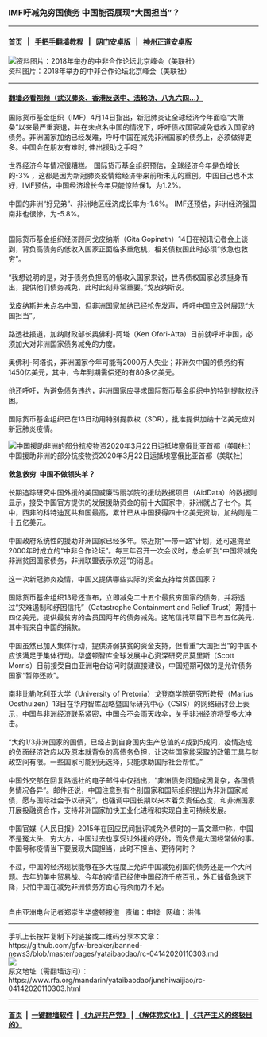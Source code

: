 ### IMF吁减免穷国债务 中国能否展现“大国担当”？
------------------------

#### [首页](https://github.com/gfw-breaker/banned-news3/blob/master/README.md) &nbsp;&nbsp;|&nbsp;&nbsp; [手把手翻墙教程](https://github.com/gfw-breaker/guides/wiki) &nbsp;&nbsp;|&nbsp;&nbsp; [网门安卓版](https://github.com/oGate2/oGate) &nbsp;&nbsp;|&nbsp;&nbsp; [神州正道安卓版](https://github.com/SzzdOgate/update) 



<div id="headerimg">
 <img alt="资料图片：2018年举办的中非合作论坛北京峰会（美联社）" src="https://www.rfa.org/mandarin/yataibaodao/junshiwaijiao/rc-04142020110303.html/rc0414.jpg/@@images/4bd8ccf8-c0ef-4bf2-a98b-b693cbce85df.jpeg" title="资料图片：2018年举办的中非合作论坛北京峰会（美联社）"/>
 <div id="headerimgcontents">
  <div id="headerimgcaption">
   <span>
    资料图片：2018年举办的中非合作论坛北京峰会（美联社）
   </span>
   <!-- zoomattribute -->
  </div>
  <!-- headerimgcaption -->
 </div>
 <!-- headerimagecontents -->
</div>

<hr/>


#### [翻墙必看视频（武汉肺炎、香港反送中、法轮功、八九六四...）](https://github.com/gfw-breaker/banned-news3/blob/master/pages/link3.md)

<div id="storytext">
 <div>
  <div class="slot_header">
  </div>
 </div>
 <p>
  国际货币基金组织（IMF）4月14日指出，新冠肺炎让全球经济今年面临“大萧条”以来最严重衰退，并在未点名中国的情况下，呼吁债权国家减免低收入国家的债务。非洲国家加纳已经发难，呼吁中国在减免非洲国家的债务上，必须做得更多。中国会在朋友有难时, 伸出援助之手吗？
  <br/>
  <br/>
  世界经济今年情况很糟糕。 国际货币基金组织预估，全球经济今年是负增长的-3% ，这都是因为新冠肺炎疫情给经济带来前所未见的重创。中国自己也不太好，IMF预估，中国经济增长今年只能惊险保1，为1.2%。
  <br/>
  <br/>
  中国的非洲“好兄弟”、非洲地区经济成长率为-1.6%。 IMF还预估，非洲经济强国南非也很惨，为-5.8%。
 </p>
 <p>
 </p>
 <p>
  <br/>
  国际货币基金组织经济顾问戈皮纳斯（Gita Gopinath）14日在视讯记者会上谈到，背负高债务的低收入国家正面临多重危机，相关债权国此时必须“救急也救穷”。
  <br/>
  <br/>
  “我想说明的是，对于债务负担高的低收入国家来说，世界债权国家必须挺身而出，提供他们债务减免，此时此刻非常重要。”戈皮纳斯说。
  <br/>
  <br/>
  戈皮纳斯并未点名中国，但非洲国家加纳已经抢先发声，呼吁中国应及时展现“大国担当”。
  <br/>
  <br/>
  路透社报道，加纳财政部长奥佛利-阿塔（Ken Ofori-Atta）日前就呼吁中国，必须加大对非洲国家债务减免的力度。
  <br/>
  <br/>
  奥佛利-阿塔说，非洲国家今年可能有2000万人失业；非洲欠中国的债务约有1450亿美元，其中，今年到期需偿还的有80多亿美元。
  <br/>
  <br/>
  他还呼吁，为避免债务违约，非洲国家应寻求国际货币基金组织中的特别提款权纾困。
  <br/>
  <br/>
  国际货币基金组织已在13日动用特别提款权（SDR），批准提供加纳十亿美元应对新冠肺炎疫情。
 </p>
 <p>
  <div class="image-inline captioned" style="width:680px;">
   <div style="width:680px;">
    <img alt="中国援助非洲的部分抗疫物资2020年3月22日运抵埃塞俄比亚首都（美联社）" src="https://www.rfa.org/mandarin/yataibaodao/junshiwaijiao/rc-04142020110303.html/rc0414a.jpg" title="中国援助非洲的部分抗疫物资2020年3月22日运抵埃塞俄比亚首都（美联社）"/>
   </div>
   <div class="image-caption">
    <span style="width:680px;">
     中国援助非洲的部分抗疫物资2020年3月22日运抵埃塞俄比亚首都（美联社）
    </span>
    <span class="copyright">
    </span>
   </div>
  </div>
  <br/>
  <b>
   救急救穷  中国不做领头羊？
  </b>
  <br/>
  <br/>
  长期追踪研究中国外援的美国威廉玛丽学院的援助数据项目（AidData）的数据则显示，接受中国官方提供的发展援助资金的前十大国家中，非洲就占了七个。其中，西非的科特迪瓦共和国最高，累计已从中国获得四十亿美元资助，加纳则是二十五亿美元。
  <br/>
  <br/>
  中国政府系统性的援助非洲国家已经多年。除近期“一带一路”计划，还可追溯至2000年时成立的“中非合作论坛”。每三年召开一次会议时，总会听到“中国将减免非洲贫困国家债务，非洲联盟表示欢迎”的消息。
  <br/>
  <br/>
  这一次新冠肺炎疫情，中国又提供哪些实际的资金支持给贫困国家？
  <br/>
  <br/>
  国际货币基金组织13号还宣布，立即减免二十五个最贫穷国家的债务，并将透过“灾难遏制和纾困信托”（Catastrophe Containment and Relief Trust）筹措十四亿美元，提供最贫穷的会员国两年的债务减免。这笔信托项目下已有五亿美元，其中有来自中国的捐款。
  <br/>
  <br/>
  中国虽然已加入集体行动，提供济弱扶贫的资金支持，但看重“大国担当”的中国不应该满足于集体行动。华盛顿智库全球发展中心资深研究员莫里斯（Scott Morris）日前接受自由亚洲电台访问时就直接建议，中国短期可做的是允许债务国家“暂停还款”。
  <br/>
  <br/>
  南非比勒陀利亚大学（University of Pretoria）戈登商学院研究所教授（Marius Oosthuizen）13日在华府智库战略暨国际研究中心（CSIS）的网络研讨会上表示，中国与非洲经济联系紧密，中国会不会雨天收伞，关乎非洲经济将受多大冲击。
  <br/>
  <br/>
  “大约1/3非洲国家的国债，已经占到自身国内生产总值的4成到5成间，疫情造成的负面经济效应以及原本就背负的高债务负担，让这些国家能采取的政策工具与财政空间有限。一些国家可能别无选择，只能求助国际社会帮忙。”
  <br/>
  <br/>
  中国外交部在回复路透社的电子邮件中仅指出，“非洲债务问题成因复杂，各国债务情况各异”。邮件还说，中国注意到有个别国家和国际组织提出为非洲国家减债，愿与国际社会予以研究”，也强调中国长期以来本着负责任态度，和非洲国家开展投融资合作，支持非洲国家加快工业化进程和实现自主可持续发展。
  <br/>
  <br/>
  中国官媒《人民日报》2015年在回应民间批评减免外债时的一篇文章中称，中国不是冤大头、穷大方，中国过去也享受过外援的好处，而免债是大国经常做的事。中国号称疫情当下要展现大国担当，此时不担当、更待何时？
  <br/>
  <br/>
  不过，中国的经济现状能够在多大程度上允许中国减免别国的债务还是一个大问题。去年的美中贸易战、今年的疫情已经使中国经济千疮百孔，外汇储备急速下降，只怕中国在减免非洲债务方面心有余而力不足。
 </p>
 <p>
  <br/>
  自由亚洲电台记者郑崇生华盛顿报道   责编：申铧   网编：洪伟
 </p>
</div>

<hr/>
手机上长按并复制下列链接或二维码分享本文章：<br/>
https://github.com/gfw-breaker/banned-news3/blob/master/pages/yataibaodao/rc-04142020110303.md <br/>
<a href='https://github.com/gfw-breaker/banned-news3/blob/master/pages/yataibaodao/rc-04142020110303.md'><img src='https://github.com/gfw-breaker/banned-news3/blob/master/pages/yataibaodao/rc-04142020110303.md.png'/></a> <br/>
原文地址（需翻墙访问）：https://www.rfa.org/mandarin/yataibaodao/junshiwaijiao/rc-04142020110303.html


------------------------
#### [首页](https://github.com/gfw-breaker/banned-news3/blob/master/README.md) &nbsp;|&nbsp; [一键翻墙软件](https://github.com/gfw-breaker/nogfw/blob/master/README.md) &nbsp;| [《九评共产党》](https://github.com/gfw-breaker/9ping.md/blob/master/README.md#九评之一评共产党是什么) | [《解体党文化》](https://github.com/gfw-breaker/jtdwh.md/blob/master/README.md) | [《共产主义的终极目的》](https://github.com/gfw-breaker/gczydzjmd.md/blob/master/README.md)


<img src='http://gfw-breaker.win/banned-news3/pages/yataibaodao/rc-04142020110303.md' width='0px' height='0px'/>